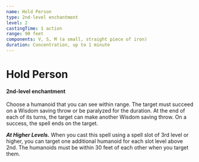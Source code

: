 ```yaml
---
name: Hold Person
type: 2nd-level enchantment
level: 2
castingTime: 1 action
range: 90 feet
components: V, S, M (a small, straight piece of iron)
duration: Concentration, up to 1 minute
---
```


# Hold Person

#### 2nd-level enchantment

Choose a humanoid that you can see within range. The target must succeed on a Wisdom saving throw or be paralyzed for the duration. At the end of each of its turns, the target can make another Wisdom saving throw. On a success, the spell ends on the target.

_**At Higher Levels.**_ When you cast this spell using a spell slot of 3rd level or higher, you can target one additional humanoid for each slot level above 2nd. The humanoids must be within 30 feet of each other when you target them.
